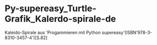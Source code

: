 # Py-supereasy_Turtle-Grafik_Kalerdo-spirale-de
Kaleido-Spirale aus 'Progammieren mit Python supereasy'(ISBN'978-3-8310-3457-4')[S.82]
